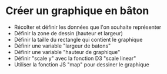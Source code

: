 # Créer un graphique en bâton


* Récolter et définir les données que l'on souhaite représenter
* Définir la zone de dessin (hauteur et largeur)
* Définir la taille du rectangle qui contient le graphique
* Définir une variable "largeur de batons" 
* Définir une variable "hauteur de graphique"
* Définir "scale y" avec la fonction D3 "scale linear" 
* Utiliser la fonction JS "map" pour dessiner le graphique